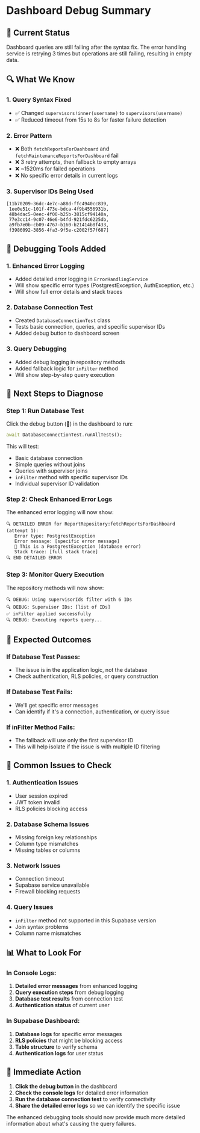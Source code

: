 # Dashboard Debug Summary

## 🚨 **Current Status**
Dashboard queries are still failing after the syntax fix. The error handling service is retrying 3 times but operations are still failing, resulting in empty data.

## 🔍 **What We Know**

### 1. **Query Syntax Fixed**
- ✅ Changed `supervisors!inner(username)` to `supervisors(username)`
- ✅ Reduced timeout from 15s to 8s for faster failure detection

### 2. **Error Pattern**
- ❌ Both `fetchReportsForDashboard` and `fetchMaintenanceReportsForDashboard` fail
- ❌ 3 retry attempts, then fallback to empty arrays
- ❌ ~1520ms for failed operations
- ❌ No specific error details in current logs

### 3. **Supervisor IDs Being Used**
```
[11b70209-36dc-4e7c-a88d-ffc4940cc839, 
 1ee0e51c-101f-473e-bdca-4f9b4556931b, 
 48b4dac5-0eec-4f00-b25b-3815cf94140a, 
 77e3cc14-9c07-46e6-b4fd-921fdc6225db, 
 a9fb7e0b-cb09-4767-b160-b21414b8f433, 
 f3986092-3856-4fa3-9f5e-c2002f57f687]
```

## 🚀 **Debugging Tools Added**

### 1. **Enhanced Error Logging**
- Added detailed error logging in `ErrorHandlingService`
- Will show specific error types (PostgrestException, AuthException, etc.)
- Will show full error details and stack traces

### 2. **Database Connection Test**
- Created `DatabaseConnectionTest` class
- Tests basic connection, queries, and specific supervisor IDs
- Added debug button to dashboard screen

### 3. **Query Debugging**
- Added debug logging in repository methods
- Added fallback logic for `inFilter` method
- Will show step-by-step query execution

## 🔧 **Next Steps to Diagnose**

### Step 1: Run Database Test
Click the debug button (🐛) in the dashboard to run:
```dart
await DatabaseConnectionTest.runAllTests();
```

This will test:
- Basic database connection
- Simple queries without joins
- Queries with supervisor joins
- `inFilter` method with specific supervisor IDs
- Individual supervisor ID validation

### Step 2: Check Enhanced Error Logs
The enhanced error logging will now show:
```
🔍 DETAILED ERROR for ReportRepository:fetchReportsForDashboard (attempt 1):
   Error type: PostgrestException
   Error message: [specific error message]
   🚨 This is a PostgrestException (database error)
   Stack trace: [full stack trace]
🔍 END DETAILED ERROR
```

### Step 3: Monitor Query Execution
The repository methods will now show:
```
🔍 DEBUG: Using supervisorIds filter with 6 IDs
🔍 DEBUG: Supervisor IDs: [list of IDs]
✅ inFilter applied successfully
🔍 DEBUG: Executing reports query...
```

## 🎯 **Expected Outcomes**

### If Database Test Passes:
- The issue is in the application logic, not the database
- Check authentication, RLS policies, or query construction

### If Database Test Fails:
- We'll get specific error messages
- Can identify if it's a connection, authentication, or query issue

### If inFilter Method Fails:
- The fallback will use only the first supervisor ID
- This will help isolate if the issue is with multiple ID filtering

## 🚨 **Common Issues to Check**

### 1. **Authentication Issues**
- User session expired
- JWT token invalid
- RLS policies blocking access

### 2. **Database Schema Issues**
- Missing foreign key relationships
- Column type mismatches
- Missing tables or columns

### 3. **Network Issues**
- Connection timeout
- Supabase service unavailable
- Firewall blocking requests

### 4. **Query Issues**
- `inFilter` method not supported in this Supabase version
- Join syntax problems
- Column name mismatches

## 📊 **What to Look For**

### In Console Logs:
1. **Detailed error messages** from enhanced logging
2. **Query execution steps** from debug logging
3. **Database test results** from connection test
4. **Authentication status** of current user

### In Supabase Dashboard:
1. **Database logs** for specific error messages
2. **RLS policies** that might be blocking access
3. **Table structure** to verify schema
4. **Authentication logs** for user status

## 🎯 **Immediate Action**

1. **Click the debug button** in the dashboard
2. **Check the console logs** for detailed error information
3. **Run the database connection test** to verify connectivity
4. **Share the detailed error logs** so we can identify the specific issue

The enhanced debugging tools should now provide much more detailed information about what's causing the query failures. 